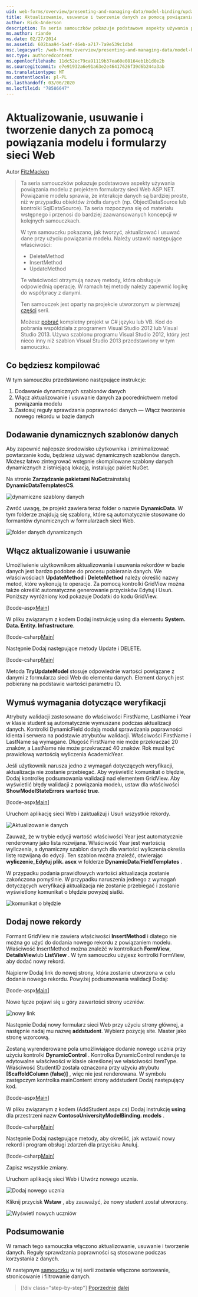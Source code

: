 ```yaml
---
uid: web-forms/overview/presenting-and-managing-data/model-binding/updating-deleting-and-creating-data
title: Aktualizowanie, usuwanie i tworzenie danych za pomocą powiązania modelu i formularzy sieci Web | Microsoft Docs
author: Rick-Anderson
description: Ta seria samouczków pokazuje podstawowe aspekty używania powiązania modelu z projektem formularzy sieci Web ASP.NET. Powiązanie modelu sprawia, że interakcje danych są bardziej proste-...
ms.author: riande
ms.date: 02/27/2014
ms.assetid: 602baa94-5a4f-46eb-a717-7a9e539c1db4
msc.legacyurl: /web-forms/overview/presenting-and-managing-data/model-binding/updating-deleting-and-creating-data
msc.type: authoredcontent
ms.openlocfilehash: 11dc52ec79ca91119b37ea60e08164eb1b1d0e2b
ms.sourcegitcommit: e7e91932a6e91a63e2e46417626f39d6b244a3ab
ms.translationtype: MT
ms.contentlocale: pl-PL
ms.lasthandoff: 03/06/2020
ms.locfileid: "78586647"
---
```

# <a name="updating-deleting-and-creating-data-with-model-binding-and-web-forms"></a>Aktualizowanie, usuwanie i tworzenie danych za pomocą powiązania modelu i formularzy sieci Web

Autor [FitzMacken](https://github.com/tfitzmac)

> Ta seria samouczków pokazuje podstawowe aspekty używania powiązania modelu z projektem formularzy sieci Web ASP.NET. Powiązanie modelu sprawia, że interakcje danych są bardziej proste, niż w przypadku obiektów źródła danych (np. ObjectDataSource lub kontrolki SqlDataSource). Ta seria rozpoczyna się od materiału wstępnego i przenosi do bardziej zaawansowanych koncepcji w kolejnych samouczkach.
> 
> W tym samouczku pokazano, jak tworzyć, aktualizować i usuwać dane przy użyciu powiązania modelu. Należy ustawić następujące właściwości:
> 
> - DeleteMethod
> - InsertMethod
> - UpdateMethod
> 
> Te właściwości otrzymują nazwę metody, która obsługuje odpowiednią operację. W ramach tej metody należy zapewnić logikę do współpracy z danymi.
> 
> Ten samouczek jest oparty na projekcie utworzonym w pierwszej [części](retrieving-data.md) serii.
> 
> Możesz [pobrać](https://go.microsoft.com/fwlink/?LinkId=286116) kompletny projekt w C# języku lub VB. Kod do pobrania współdziała z programem Visual Studio 2012 lub Visual Studio 2013. Używa szablonu programu Visual Studio 2012, który jest nieco inny niż szablon Visual Studio 2013 przedstawiony w tym samouczku.

## <a name="what-youll-build"></a>Co będziesz kompilować

W tym samouczku przedstawiono następujące instrukcje:

1. Dodawanie dynamicznych szablonów danych
2. Włącz aktualizowanie i usuwanie danych za poorednictwem metod powiązania modelu
3. Zastosuj reguły sprawdzania poprawności danych — Włącz tworzenie nowego rekordu w bazie danych

## <a name="add-dynamic-data-templates"></a>Dodawanie dynamicznych szablonów danych

Aby zapewnić najlepsze środowisko użytkownika i zminimalizować powtarzanie kodu, będziesz używać dynamicznych szablonów danych. Możesz łatwo zintegrować wstępnie skompilowane szablony danych dynamicznych z istniejącą lokacją, instalując pakiet NuGet.

Na stronie **Zarządzanie pakietami NuGet**zainstaluj **DynamicDataTemplatesCS**.

![dynamiczne szablony danych](updating-deleting-and-creating-data/_static/image1.png)

Zwróć uwagę, że projekt zawiera teraz folder o nazwie **DynamicData**. W tym folderze znajdują się szablony, które są automatycznie stosowane do formantów dynamicznych w formularzach sieci Web.

![folder danych dynamicznych](updating-deleting-and-creating-data/_static/image2.png)

## <a name="enable-updating-and-deleting"></a>Włącz aktualizowanie i usuwanie

Umożliwienie użytkownikom aktualizowania i usuwania rekordów w bazie danych jest bardzo podobne do procesu pobierania danych. We właściwościach **UpdateMethod** i **DeleteMethod** należy określić nazwy metod, które wykonują te operacje. Za pomocą kontrolki GridView można także określić automatyczne generowanie przycisków Edytuj i Usuń. Poniższy wyróżniony kod pokazuje Dodatki do kodu GridView.

[!code-aspx[Main](updating-deleting-and-creating-data/samples/sample1.aspx?highlight=4-5)]

W pliku związanym z kodem Dodaj instrukcję using dla elementu **System. Data. Entity. Infrastructure**.

[!code-csharp[Main](updating-deleting-and-creating-data/samples/sample2.cs)]

Następnie Dodaj następujące metody Update i DELETE.

[!code-csharp[Main](updating-deleting-and-creating-data/samples/sample3.cs)]

Metoda **TryUpdateModel** stosuje odpowiednie wartości powiązane z danymi z formularza sieci Web do elementu danych. Element danych jest pobierany na podstawie wartości parametru ID.

## <a name="enforce-validation-requirements"></a>Wymuś wymagania dotyczące weryfikacji

Atrybuty walidacji zastosowane do właściwości FirstName, LastName i Year w klasie student są automatycznie wymuszane podczas aktualizacji danych. Kontrolki DynamicField dodają moduł sprawdzania poprawności klienta i serwera na podstawie atrybutów walidacji. Właściwości FirstName i LastName są wymagane. Długość FirstName nie może przekraczać 20 znaków, a LastName nie może przekraczać 40 znaków. Rok musi być prawidłową wartością wyliczenia AcademicYear.

Jeśli użytkownik narusza jedno z wymagań dotyczących weryfikacji, aktualizacja nie zostanie przebiegać. Aby wyświetlić komunikat o błędzie, Dodaj kontrolkę podsumowania walidacji nad elementem GridView. Aby wyświetlić błędy walidacji z powiązania modelu, ustaw dla właściwości **ShowModelStateErrors** **wartość true**. 

[!code-aspx[Main](updating-deleting-and-creating-data/samples/sample4.aspx)]

Uruchom aplikację sieci Web i zaktualizuj i Usuń wszystkie rekordy.

![Aktualizowanie danych](updating-deleting-and-creating-data/_static/image3.png)

Zauważ, że w trybie edycji wartość właściwości Year jest automatycznie renderowany jako lista rozwijana. Właściwość Year jest wartością wyliczenia, a dynamiczny szablon danych dla wartości wyliczenia określa listę rozwijaną do edycji. Ten szablon można znaleźć, otwierając **wyliczenie\_Edytuj plik. ascx** w folderze **DynamicData**/**FieldTemplates** .

W przypadku podania prawidłowych wartości aktualizacja zostanie zakończona pomyślnie. W przypadku naruszenia jednego z wymagań dotyczących weryfikacji aktualizacja nie zostanie przebiegać i zostanie wyświetlony komunikat o błędzie powyżej siatki.

![komunikat o błędzie](updating-deleting-and-creating-data/_static/image4.png)

## <a name="add-new-records"></a>Dodaj nowe rekordy

Formant GridView nie zawiera właściwości **InsertMethod** i dlatego nie można go użyć do dodania nowego rekordu z powiązaniem modelu. Właściwość InsertMethod można znaleźć w kontrolkach **FormView**, **DetailsView**lub **ListView** . W tym samouczku użyjesz kontrolki FormView, aby dodać nowy rekord.

Najpierw Dodaj link do nowej strony, która zostanie utworzona w celu dodania nowego rekordu. Powyżej podsumowania walidacji Dodaj:

[!code-aspx[Main](updating-deleting-and-creating-data/samples/sample5.aspx)]

Nowe łącze pojawi się u góry zawartości strony uczniów.

![nowy link](updating-deleting-and-creating-data/_static/image5.png)

Następnie Dodaj nowy formularz sieci Web przy użyciu strony głównej, a następnie nadaj mu nazwę **addstudent**. Wybierz pozycję site. Master jako stronę wzorcową.

Zostaną wyrenderowane pola umożliwiające dodanie nowego ucznia przy użyciu kontrolki **DynamicControl** . Kontrolka DynamicControl renderuje te edytowalne właściwości w klasie określonej we właściwości ItemType. Właściwość StudentID została oznaczona przy użyciu atrybutu **[ScaffoldColumn (false)]** , więc nie jest renderowana. W symbolu zastępczym kontrolka mainContent strony addstudent Dodaj następujący kod.

[!code-aspx[Main](updating-deleting-and-creating-data/samples/sample6.aspx)]

W pliku związanym z kodem (AddStudent.aspx.cs) Dodaj instrukcję **using** dla przestrzeni nazw **ContosoUniversityModelBinding. models** .

[!code-csharp[Main](updating-deleting-and-creating-data/samples/sample7.cs)]

Następnie Dodaj następujące metody, aby określić, jak wstawić nowy rekord i program obsługi zdarzeń dla przycisku Anuluj.

[!code-csharp[Main](updating-deleting-and-creating-data/samples/sample8.cs)]

Zapisz wszystkie zmiany.

Uruchom aplikację sieci Web i Utwórz nowego ucznia.

![Dodaj nowego ucznia](updating-deleting-and-creating-data/_static/image6.png)

Kliknij przycisk **Wstaw** , aby zauważyć, że nowy student został utworzony.

![Wyświetl nowych uczniów](updating-deleting-and-creating-data/_static/image7.png)

## <a name="conclusion"></a>Podsumowanie

W ramach tego samouczka włączono aktualizowanie, usuwanie i tworzenie danych. Reguły sprawdzania poprawności są stosowane podczas korzystania z danych.

W następnym [samouczku](sorting-paging-and-filtering-data.md) w tej serii zostanie włączone sortowanie, stronicowanie i filtrowanie danych.

> [!div class="step-by-step"]
> [Poprzednie](retrieving-data.md)
> [dalej](sorting-paging-and-filtering-data.md)
